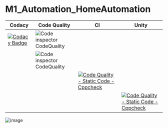 # M1_Automation_HomeAutomation

Codacy | Code Quality | CI | Unity
------|----------|-------|--------------
|[![Codacy Badge](https://app.codacy.com/project/badge/Grade/726f23d8d35c459a815c3cb06358f318)](https://www.codacy.com/gh/Meganthi/M1_Automation_HomeAutomation/dashboard?utm_source=github.com&amp;utm_medium=referral&amp;utm_content=Meganthi/M1_Automation_HomeAutomation&amp;utm_campaign=Badge_Grade)| ![Code inspector CodeQuality](https://api.codiga.io/project/29938/score/svg)
||![Code inspector CodeQuality](https://api.codiga.io/project/29938/status/svg) 
|||[![Code Quality - Static Code - Cppcheck](https://github.com/Meganthi/M1_Automation_HomeAutomation/actions/workflows/check.yml/badge.svg)](https://github.com/Meganthi/M1_Automation_HomeAutomation/actions/workflows/check.yml)
||||[![Code Quality - Static Code - Cppcheck](https://github.com/Meganthi/M1_Automation_HomeAutomation/actions/workflows/check.yml/badge.svg)](https://github.com/Meganthi/M1_Automation_HomeAutomation/actions/workflows/check.yml)

![image](https://user-images.githubusercontent.com/94211854/143277302-ac178566-c0dc-448b-bf66-5ee8fec99c6c.png)






